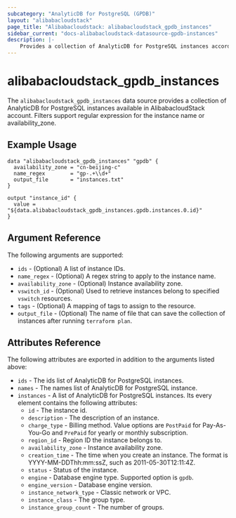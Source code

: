 ```yaml
---
subcategory: "AnalyticDB for PostgreSQL (GPDB)"
layout: "alibabacloudstack"
page_title: "Alibabacloudstack: alibabacloudstack_gpdb_instances"
sidebar_current: "docs-alibabacloudstack-datasource-gpdb-instances"
description: |-
    Provides a collection of AnalyticDB for PostgreSQL instances according to the specified filters.
---
```


# alibabacloudstack\_gpdb\_instances

The `alibabacloudstack_gpdb_instances` data source provides a collection of AnalyticDB for PostgreSQL instances available in AlibabacloudStack account.
Filters support regular expression for the instance name or availability_zone.


## Example Usage

```
data "alibabacloudstack_gpdb_instances" "gpdb" {
  availability_zone = "cn-beijing-c"
  name_regex        = "gp-.+\\d+"
  output_file       = "instances.txt"
}

output "instance_id" {
  value = "${data.alibabacloudstack_gpdb_instances.gpdb.instances.0.id}"
}
```

## Argument Reference

The following arguments are supported:

* `ids` - (Optional) A list of instance IDs.
* `name_regex` - (Optional) A regex string to apply to the instance name.
* `availability_zone` - (Optional) Instance availability zone.
* `vswitch_id` - (Optional) Used to retrieve instances belong to specified `vswitch` resources.
* `tags` - (Optional) A mapping of tags to assign to the resource.
* `output_file` - (Optional) The name of file that can save the collection of instances after running `terraform plan`.

## Attributes Reference

The following attributes are exported in addition to the arguments listed above:

* `ids` - The ids list of AnalyticDB for PostgreSQL instances.
* `names` - The names list of AnalyticDB for PostgreSQL instance.
* `instances` - A list of AnalyticDB for PostgreSQL instances. Its every element contains the following attributes:
  * `id` - The instance id.
  * `description` - The description of an instance.
  * `charge_type` - Billing method. Value options are `PostPaid` for  Pay-As-You-Go and `PrePaid` for yearly or monthly subscription.
  * `region_id` - Region ID the instance belongs to.
  * `availability_zone` - Instance availability zone.
  * `creation_time` - The time when you create an instance. The format is YYYY-MM-DDThh:mm:ssZ, such as 2011-05-30T12:11:4Z.
  * `status` - Status of the instance.
  * `engine` - Database engine type. Supported option is `gpdb`.
  * `engine_version` - Database engine version.
  * `instance_network_type` - Classic network or VPC.
  * `instance_class` - The group type.
  * `instance_group_count` - The number of groups.


